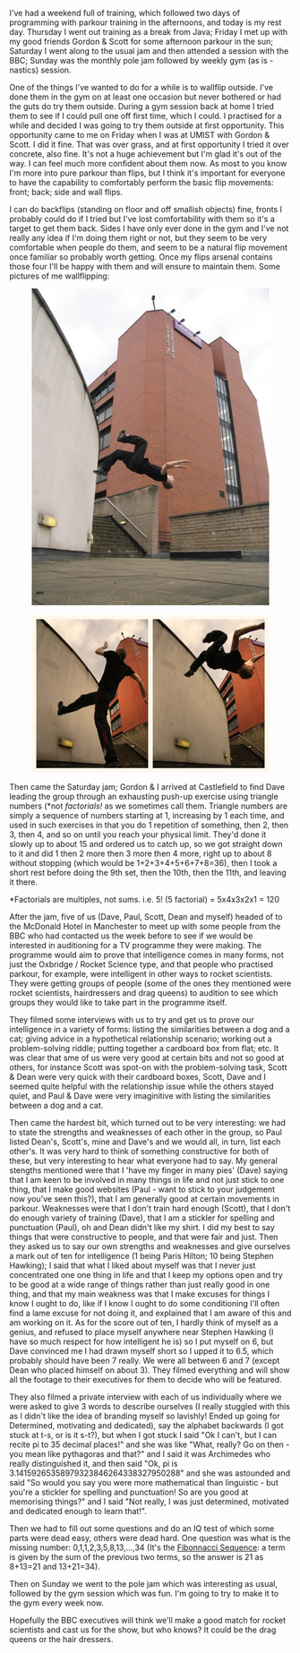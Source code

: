 I've had a weekend full of training, which followed two days of programming with parkour training in
the afternoons, and today is my rest day. Thursday I went out training as a break from Java; Friday
I met up with my good friends Gordon & Scott for some afternoon parkour in the sun; Saturday I went
along to the usual jam and then attended a session with the BBC; Sunday was the monthly pole jam
followed by weekly gym (as is -nastics) session.

One of the things I've wanted to do for a while is to wallflip outside. I've done them in the gym on
at least one occasion but never bothered or had the guts do try them outside. During a gym session
back at home I tried them to see if I could pull one off first time, which I could. I practised for
a while and decided I was going to try them outside at first opportunity. This opportunity came to
me on Friday when I was at UMIST with Gordon & Scott. I did it fine. That was over grass, and at
first opportunity I tried it over concrete, also fine. It's not a huge achievement but I'm glad it's
out of the way. I can feel much more confident about them now. As most to you know I'm more into
pure parkour than flips, but I think it's important for everyone to have the capability to
comfortably perform the basic flip movements: front; back; side and wall flips.

I can do backflips (standing on floor and off smallish objects) fine, fronts I probably could do if
I tried but I've lost comfortability with them so it's a target to get them back. Sides I have only
ever done in the gym and I've not really any idea if I'm doing them right or not, but they seem to
be very comfortable when people do them, and seem to be a natural flip movement once familiar so
probably worth getting. Once my flips arsenal contains those four I'll be happy with them and will
ensure to maintain them. Some pictures of me wallflipping:

<figure class="wp-block-image">
<img src="images/wallflip.jpg" />
</figure>

<figure class="wp-block-image">
<img src="images/wallflip-dual.jpg" />
</figure>

Then came the Saturday jam; Gordon & I arrived at Castlefield to find Dave leading the group through
an exhausting push-up exercise using triangle numbers (\*not *factorials!* as we sometimes call
them. Triangle numbers are simply a sequence of numbers starting at 1, increasing by 1 each time,
and used in such exercises in that you do 1 repetition of something, then 2, then 3, then 4, and so
on until you reach your physical limit. They'd done it slowly up to about 15 and ordered us to catch
up, so we got straight down to it and did 1 then 2 more then 3 more then 4 more, right up to about 8
without stopping (which would be 1+2+3+4+5+6+7+8=36), then I took a short rest before doing the 9th
set, then the 10th, then the 11th, and leaving it there.

\*Factorials are multiples, not sums. i.e. 5! (5 factorial) = 5x4x3x2x1 = 120

After the jam, five of us (Dave, Paul, Scott, Dean and myself) headed of to the McDonald Hotel in
Manchester to meet up with some people from the BBC who had contacted us the week before to see if
we would be interested in auditioning for a TV programme they were making. The programme would aim to
prove that intelligence comes in many forms, not just the Oxbridge / Rocket Science type, and that
people who practised parkour, for example, were intelligent in other ways to rocket scientists. They
were getting groups of people (some of the ones they mentioned were rocket scientists, hairdressers
and drag queens) to audition to see which groups they would like to take part in the programme
itself.

They filmed some interviews with us to try and get us to prove our intelligence in a variety of
forms: listing the similarities between a dog and a cat; giving advice in a hypothetical
relationship scenario; working out a problem-solving riddle; putting together a cardboard box from
flat; etc. It was clear that sme of us were very good at certain bits and not so good at others, for
instance Scott was spot-on with the problem-solving task, Scott & Dean were very quick with their
cardboard boxes, Scott, Dave and I seemed quite helpful with the relationship issue while the others
stayed quiet, and Paul & Dave were very imaginitive with listing the similarities between a dog and
a cat.

Then came the hardest bit, which turned out to be very interesting: we had to state the strengths
and weaknesses of each other in the group, so Paul listed Dean's, Scott's, mine and Dave's and we
would all, in turn, list each other's. It was very hard to think of something constructive for both
of these, but very interesting to hear what everyone had to say. My general stengths mentioned were
that I 'have my finger in many pies' (Dave) saying that I am keen to be involved in many things in
life and not just stick to one thing, that I make good websites (Paul - want to stick to your
judgement now you've seen this?), that I am generally good at certain movements in parkour.
Weaknesses were that I don't train hard enough (Scott), that I don't do enough variety of training
(Dave), that I am a stickler for spelling and punctuation (Paul), oh and Dean didn't like my shirt.
I did my best to say things that were constructive to people, and that were fair and just. Then they
asked us to say our own strengths and weaknesses and give ourselves a mark out of ten for
intelligence (1 being Paris Hilton; 10 being Stephen Hawking); I said that what I liked about myself
was that I never just concentrated one one thing in life and that I keep my options open and try to
be good at a wide range of things rather than just really good in one thing, and that my main
weakness was that I make excuses for things I know I ought to do, like if I know I ought to do some
conditioning I'll often find a lame excuse for not doing it, and explained that I am aware of this
and am working on it. As for the score out of ten, I hardly think of myself as a genius, and refused
to place myself anywhere near Stephen Hawking (I have so much respect for how intelligent he is) so
I put myself on 6, but Dave convinced me I had drawn myself short so I upped it to 6.5, which
probably should have been 7 really. We were all between 6 and 7 (except Dean who placed himself on
about 3). They filmed everything and will show all the footage to their executives for them to
decide who will be featured.

They also filmed a private interview with each of us individually where we were asked to give 3
words to describe ourselves (I really stuggled with this as I didn't like the idea of branding
myself so lavishly! Ended up going for Determined, motivating and dedicated), say the alphabet
backwards (I got stuck at t-s, or is it s-t?), but when I got stuck I said "Ok I can't, but I can
recite pi to 35 decimal places!" and she was like "What, really? Go on then - you mean like
pythagoras and that?" and I said it was Archimedes who really distinguished it, and then said "Ok,
pi is 3.14159265358979323846264338327950288" and she was astounded and said "So would you say you
were more mathematical than linguistic - but you're a stickler for spelling and punctuation! So are
you good at memorising things?" and I said "Not really, I was just determined, motivated and
dedicated enough to learn that!".

Then we had to fill out some questions and do an IQ test of which some parts were dead easy, others
were dead hard. One question was what is the missing number: 0,1,1,2,3,5,8,13,...,34 (It's the
[Fibonnacci Sequence](http://en.wikipedia.org/wiki/Fibonacci_number): a term is given by the sum of
the previous two terms, so the answer is 21 as 8+13=21 and 13+21=34).

Then on Sunday we went to the pole jam which was interesting as usual, followed by the gym session
which was fun. I'm going to try to make it to the gym every week now.

Hopefully the BBC executives will think we'll make a good match for rocket scientists and cast us
for the show, but who knows? It could be the drag queens or the hair dressers.
